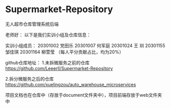 # Supermarket-Repository
无人超市仓库管理系统后端

老师好：
以下是我们实训小组及仓库信息：

实训小组成员：
20301002 党田乐
20301007 何军庭
20301024 王  圳
20301155 邹佳琪
20301164 柳萱莹
（每人平分贡献占比，均为20%）

github仓库地址：
1.未拆微服务之前的仓库
https://github.com/Leeerll/Supermarket-Repository

2.拆分微服务之后的仓库
https://github.com/xuelingzou/auto_warehouse_microservices

项目文档也在仓库中（存放于document文件夹中），项目前端存放于web文件夹中


